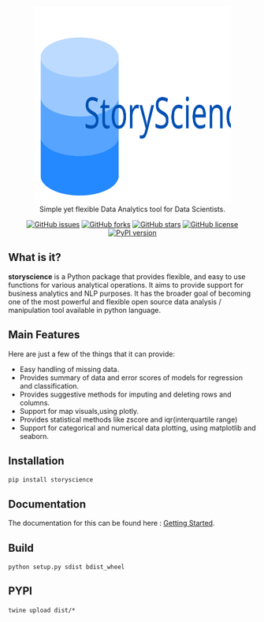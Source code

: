 
<p align="center">
    <img src="https://raw.githubusercontent.com/23subbhashit/StoryTellar/8c802a003d15cd02cbc6fc6a13c187a7600dfd1b/Welcome%20to%20Vectr%20(2).svg" width="400" height="400"><br/>
    Simple yet flexible Data Analytics tool for Data Scientists.
</p>
<p align="center"">
  <a href="https://github.com/23subbhashit/StoryTellar/issues"><img alt="GitHub issues" src="https://img.shields.io/github/issues/23subbhashit/StoryTellar"></a>
  <a href="https://github.com/23subbhashit/StoryTellar/network"><img alt="GitHub forks" src="https://img.shields.io/github/forks/23subbhashit/StoryTellar"></a>
  <a href="https://github.com/23subbhashit/StoryTellar/stargazers"><img alt="GitHub stars" src="https://img.shields.io/github/stars/23subbhashit/StoryTellar"></a>
  <a href="https://github.com/23subbhashit/StoryTellar/blob/master/LICENSE"><img alt="GitHub license" src="https://img.shields.io/github/license/23subbhashit/StoryTellar"></a>
  <a href="https://badge.fury.io/py/storyscience"><img src="https://badge.fury.io/py/storyscience.svg" alt="PyPI version" height="18"></a>
</p>

## What is it?

**storyscience** is a Python package that provides flexible, and easy to use functions for various analytical operations.
It aims to provide support for business analytics and NLP purposes. It has the broader goal of becoming one of the most powerful and flexible open source data analysis / manipulation tool available in python language.

## Main Features
Here are just a few of the things that it can provide:

  - Easy handling of missing data.
  - Provides summary of data and error scores of models for regression and classification.
  - Provides suggestive methods for  imputing and deleting rows and columns.
  - Support for map visuals,using plotly.
  - Provides statistical methods like zscore and iqr(interquartile range)
  - Support for categorical and numerical data plotting, using matplotlib and seaborn.

## Installation

```
pip install storyscience
```

## Documentation
The  documentation for this can be found here : [Getting Started](https://github.com/23subbhashit/StoryTellar/blob/master/documentation/Getting%20Started.md).



## Build

```
python setup.py sdist bdist_wheel
```

## PYPI

```
twine upload dist/*
```

